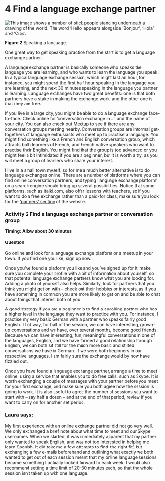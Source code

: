 # 4 Find a language exchange partner



![This image shows a number of stick people standing underneath a drawing of the world. The word ‘Hello’ appears alongside ‘Bonjour’, ‘Hola’ and ‘Ciao’.](../images/language_boc_w4_f03_2.tif.jpg)


__Figure 2__ Speaking a language.


One great way to get speaking practice from the start is to get a language exchange partner. 

A language exchange partner is basically someone who speaks the language you are learning, and who wants to learn the language you speak. In a typical language exchange session, which might last an hour, for instance, you might spend the first half hour speaking in the language you are learning, and the next 30 minutes speaking in the language you partner is learning. Language exchanges have two great benefits: one is that both partners have a stake in making the exchange work, and the other one is that they are free. 

If you live in a large city, you might be able to do a language exchange face-to-face. Check online for ‘conversation exchange in …’ and the name of your city. You can also check out [Meetup](https://www.meetup.com/) to see if there are any conversation groups meeting nearby. Conversation groups are informal get-togethers of language enthusiasts who meet up to practise a language. You might find something like a French and English conversation group, which attracts both learners of French, and French native speakers who want to practise their English. You might find that the group is too advanced or you might feel a bit intimidated if you are a beginner, but it is worth a try, as you will meet a group of learners who share your interest.

I live in a small town myself, so for me a much better alternative is to do language exchanges online. There are a number of platforms where you can find online conversation partners, and typing ‘language exchange platform’ on a search engine should bring up several possibilities. Notice that some platforms, such as italki.com, also offer lessons with teachers, so if you want to do a free exchange rather than a paid-for class, make sure you look for the [‘partners’ section](https://www.italki.com/partners) of the website.


### Activity 2 Find a language exchange partner or conversation group 
__Timing: Allow about 30 minutes__


#### Question

Go online and look for a language exchange platform or a meetup in your town. If you find one you like, sign up now.



Once you’ve found a platform you like and you’ve signed up for it, make sure you complete your profile with a bit of information about yourself, so that potential language exchange partners know what you are looking for. Adding a photo of yourself also helps. Similarly, look for partners that you think you might get on with – check out their hobbies or interests, as if you have something in common you are more likely to get on and be able to chat about things that interest both of you.

A good strategy if you are a beginner is to find a speaking partner who has a higher level in the language they want to practice with you. For instance, I practise my very basic German with a partner who speaks fairly good English. That way, for half of the session, we can have interesting, grown-up conversations and we have, over several months, become good friends. Because we can have interesting, fun, meaningful conversations in one of the languages, English, and we have formed a good relationship through English, we can both sit still for the much more basic and stilted conversations we have in German. If we were both beginners in our respective languages, I am fairly sure the exchange would by now have fizzled out. 

Once you have found a language exchange partner, arrange a time to meet online, using a service that enables you to do free calls, such as Skype. It is worth exchanging a couple of messages with your partner before you meet for your first exchange, and make sure you both agree how the session is going to work. It is also useful to agree the number of sessions you want to start with – say half a dozen – and at the end of that period, review if you want to carry on for another set period. 


### Laura says:

My first experience with an online exchange partner did not go very well. We only exchanged a brief note about what time to meet and our Skype usernames. When we started, it was immediately apparent that my partner only wanted to speak English, and was not too interested in helping me learn Spanish. It did take me a few attempts to find ‘the right fit’, but exchanging a few e-mails beforehand and outlining what exactly we both wanted to get out of each session meant that my online language sessions became something I actually looked forward to each week. I would also recommend setting a time limit of 20–30 minutes each, so that the whole session isn’t taken up with one language.



